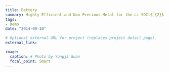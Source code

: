 ```yaml
---
title: Battery
summary: Highly Efficient and Non-Precious Metal for the Li-SOCl$_{2}$ Battery Using Nitrogen Doped Carbon Supported Cu Nanoparticles
tags:
- Demo
date: "2014-09-10"

# Optional external URL for project (replaces project detail page).
external_link: 

image:
  caption: # Photo by Yongji Guan
  focal_point: Smart
---
```

